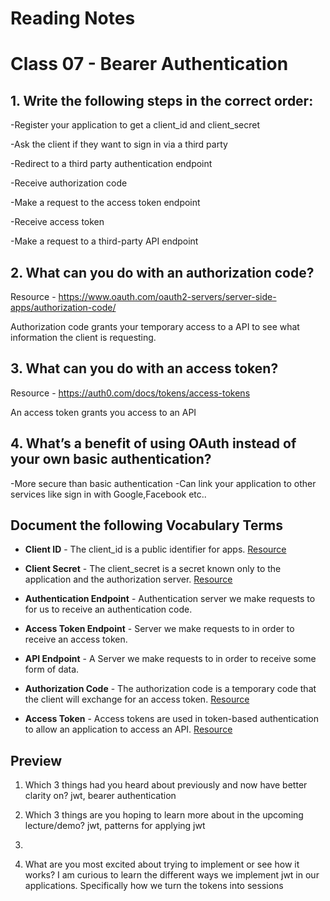 # Reading Notes

# Class 07 - Bearer Authentication

## 1. Write the following steps in the correct order:

-Register your application to get a client_id and client_secret

-Ask the client if they want to sign in via a third party

-Redirect to a third party authentication endpoint

-Receive authorization code

-Make a request to the access token endpoint

-Receive access token

-Make a request to a third-party API endpoint


## 2. What can you do with an authorization code?

Resource - https://www.oauth.com/oauth2-servers/server-side-apps/authorization-code/

Authorization code grants your temporary access to a API to see what information the client is requesting.

## 3. What can you do with an access token?

Resource - https://auth0.com/docs/tokens/access-tokens

An access token grants you access to an API

## 4. What’s a benefit of using OAuth instead of your own basic authentication?

-More secure than basic authentication
-Can link your application to other services like sign in with Google,Facebook etc..

## Document the following Vocabulary Terms

- **Client ID** - The client_id is a public identifier for apps. [Resource](https://www.oauth.com/oauth2-servers/client-registration/client-id-secret/)

- **Client Secret** - The client_secret is a secret known only to the application and the authorization server. [Resource](https://www.oauth.com/oauth2-servers/client-registration/client-id-secret/)

- **Authentication Endpoint** -  Authentication server we make requests to for us to receive an authentication code. 

- **Access Token Endpoint** - Server we make requests to in order to receive an access token.

- **API Endpoint** - A Server we make requests to in order to receive some form of data.

- **Authorization Code** - The authorization code is a temporary code that the client will exchange for an access token. [Resource](https://www.oauth.com/oauth2-servers/server-side-apps/authorization-code/)

- **Access Token** - Access tokens are used in token-based authentication to allow an application to access an API. [Resource](https://auth0.com/docs/tokens/access-tokens)


## Preview

1. Which 3 things had you heard about previously and now have better clarity on? jwt, bearer authentication

2. Which 3 things are you hoping to learn more about in the upcoming lecture/demo? jwt, patterns for applying jwt
3. 
4. What are you most excited about trying to implement or see how it works? I am curious to learn the different ways we implement jwt in our applications. Specifically how we turn the tokens into sessions

